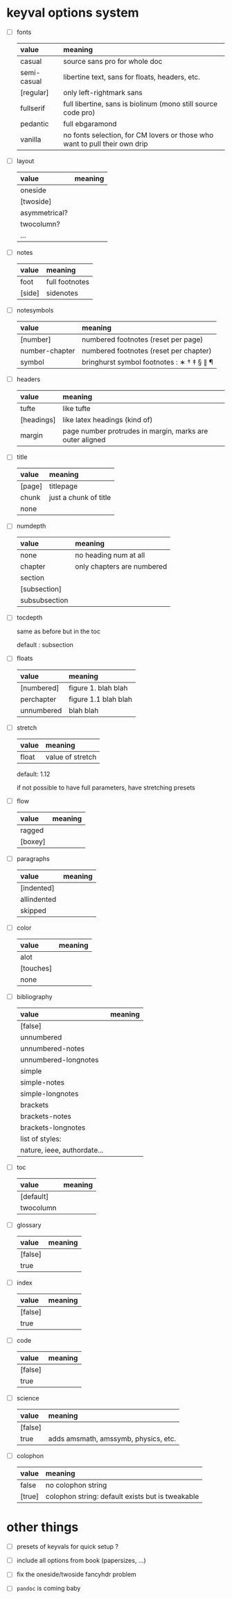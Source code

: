 # keyval options system


- [ ] fonts

    | value       | meaning                                                                    |
    | :---------- | :------------------------------------------------------------------------- |
    | casual      | source sans pro for whole doc                                              |
    | semi-casual | libertine text, sans for floats, headers, etc.                             |
    | [regular]   | only left-rightmark sans                                                   |
    | fullserif   | full libertine, sans is biolinum (mono still source code pro)              |
    | pedantic    | full ebgaramond                                                            |
    | vanilla     | no fonts selection, for CM lovers or those who want to pull their own drip |

- [ ] layout

    | value         | meaning |
    | :------------ | :------ |
    | oneside       |         |
    | [twoside]     |         |
    | asymmetrical? |         |
    | twocolumn?    |         |
    | ...           |         |

- [ ] notes

    | value  | meaning        |
    | :----- | :------------- |
    | foot   | full footnotes |
    | [side] | sidenotes      |

- [ ] notesymbols

    | value          | meaning                                   |
    | :------------- | :---------------------------------------- |
    | [number]       | numbered footnotes (reset per page)       |
    | number-chapter | numbered footnotes (reset per chapter)    |
    | symbol         | bringhurst symbol footnotes : ∗ † ‡ § ∥ ¶ |

- [ ] headers

    | value      | meaning                                                  |
    | :--------- | :------------------------------------------------------- |
    | tufte      | like tufte                                               |
    | [headings] | like latex headings (kind of)                            |
    | margin     | page number protrudes in margin, marks are outer aligned |

- [ ] title

    | value  | meaning               |
    | :----- | :-------------------- |
    | [page] | titlepage             |
    | chunk  | just a chunk of title |
    | none   |                       |

- [ ] numdepth

    | value         | meaning                    |
    | :------------ | :------------------------- |
    | none          | no heading num at all      |
    | chapter       | only chapters are numbered |
    | section       |                            |
    | [subsection]  |                            |
    | subsubsection |                            |

- [ ] tocdepth

    same as before but in the toc

    default : subsection

- [ ] floats

    | value      | meaning              |
    | :--------- | :------------------- |
    | [numbered] | figure 1. blah blah  |
    | perchapter | figure 1.1 blah blah |
    | unnumbered | blah blah            |

- [ ] stretch

    | value | meaning          |
    | :---- | :--------------- |
    | float | value of stretch |

    default: 1.12

    if not possible to have full parameters, have stretching presets

- [ ] flow

    | value   | meaning |
    | :------ | :------ |
    | ragged  |         |
    | [boxey] |         |

- [ ] paragraphs

    | value       | meaning |
    | :---------- | :------ |
    | [indented]  |         |
    | allindented |         |
    | skipped     |         |

- [ ] color

    | value     | meaning |
    | :-------- | :------ |
    | alot      |         |
    | [touches] |         |
    | none      |         |


- [ ] bibliography

    | value                       | meaning |
    | :-------------------------- | :------ |
    | [false]                     |         |
    | unnumbered                  |         |
    | unnumbered-notes            |         |
    | unnumbered-longnotes        |         |
    | simple                      |         |
    | simple-notes                |         |
    | simple-longnotes            |         |
    | brackets                    |         |
    | brackets-notes              |         |
    | brackets-longnotes          |         |
    | list of styles:             |         |
    | nature, ieee, authordate... |         |


- [ ] toc

    | value     | meaning |
    | :-------- | :------ |
    | [default] |         |
    | twocolumn |         |

- [ ] glossary

    | value   | meaning |
    | :------ | :------ |
    | [false] |         |
    | true    |         |

- [ ] index

    | value   | meaning |
    | :------ | :------ |
    | [false] |         |
    | true    |         |

- [ ] code

    | value   | meaning |
    | :------ | :------ |
    | [false] |         |
    | true    |         |

- [ ] science

    | value   | meaning                              |
    | :------ | :----------------------------------- |
    | [false] |                                      |
    | true    | adds amsmath, amssymb, physics, etc. |


- [ ] colophon

    | value  | meaning                                          |
    | :----- | :----------------------------------------------- |
    | false  | no colophon string                               |
    | [true] | colophon string: default exists but is tweakable |

# other things

- [ ] presets of keyvals for quick setup ?

- [ ] include all options from book (papersizes, ...)

- [ ] fix the oneside/twoside fancyhdr problem

- [ ] `pandoc` is coming baby